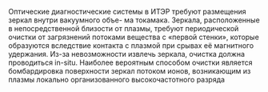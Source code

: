 Оптические диагностические системы в ИТЭР требуют размещения зеркал внутри вакуумного объе-
ма токамака. Зеркала, расположенные в непосредственной близости от плазмы, требуют периодической
очистки от загрязнений потоками вещества с «первой стенки», которые образуются вследствие контакта с плазмой при срывах её магнитного удержания. Из-за невозможности извлечь зеркала, очистка должна проводиться in-situ. Наиболее вероятным способом очистки является бомбардировка поверхности зеркал потоком ионов, возникающим из плазмы локально организованного высокочастотного разряда
